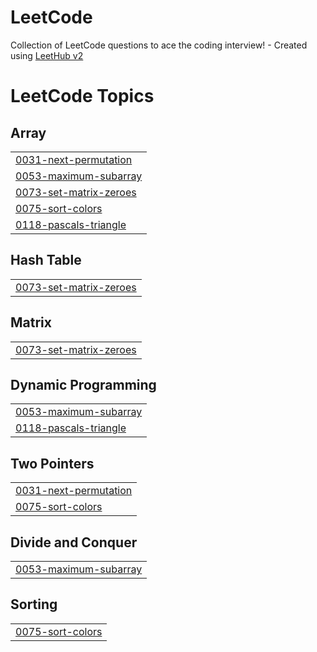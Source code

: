 # LeetCode
Collection of LeetCode questions to ace the coding interview! - Created using [LeetHub v2](https://github.com/arunbhardwaj/LeetHub-2.0)

<!---LeetCode Topics Start-->
# LeetCode Topics
## Array
|  |
| ------- |
| [0031-next-permutation](https://github.com/AdityaAgarwal0609/LeetCode/tree/master/0031-next-permutation) |
| [0053-maximum-subarray](https://github.com/AdityaAgarwal0609/LeetCode/tree/master/0053-maximum-subarray) |
| [0073-set-matrix-zeroes](https://github.com/AdityaAgarwal0609/LeetCode/tree/master/0073-set-matrix-zeroes) |
| [0075-sort-colors](https://github.com/AdityaAgarwal0609/LeetCode/tree/master/0075-sort-colors) |
| [0118-pascals-triangle](https://github.com/AdityaAgarwal0609/LeetCode/tree/master/0118-pascals-triangle) |
## Hash Table
|  |
| ------- |
| [0073-set-matrix-zeroes](https://github.com/AdityaAgarwal0609/LeetCode/tree/master/0073-set-matrix-zeroes) |
## Matrix
|  |
| ------- |
| [0073-set-matrix-zeroes](https://github.com/AdityaAgarwal0609/LeetCode/tree/master/0073-set-matrix-zeroes) |
## Dynamic Programming
|  |
| ------- |
| [0053-maximum-subarray](https://github.com/AdityaAgarwal0609/LeetCode/tree/master/0053-maximum-subarray) |
| [0118-pascals-triangle](https://github.com/AdityaAgarwal0609/LeetCode/tree/master/0118-pascals-triangle) |
## Two Pointers
|  |
| ------- |
| [0031-next-permutation](https://github.com/AdityaAgarwal0609/LeetCode/tree/master/0031-next-permutation) |
| [0075-sort-colors](https://github.com/AdityaAgarwal0609/LeetCode/tree/master/0075-sort-colors) |
## Divide and Conquer
|  |
| ------- |
| [0053-maximum-subarray](https://github.com/AdityaAgarwal0609/LeetCode/tree/master/0053-maximum-subarray) |
## Sorting
|  |
| ------- |
| [0075-sort-colors](https://github.com/AdityaAgarwal0609/LeetCode/tree/master/0075-sort-colors) |
<!---LeetCode Topics End-->